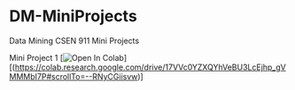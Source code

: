 # DM-MiniProjects
Data Mining CSEN 911 Mini Projects

Mini Project 1
[![Open In Colab](https://colab.research.google.com/assets/colab-badge.svg)][(https://colab.research.google.com/drive/17VVc0YZXQYhVeBU3LcEjhp_gVMMMbI7P#scrollTo=--RNyCGiisvw)]

